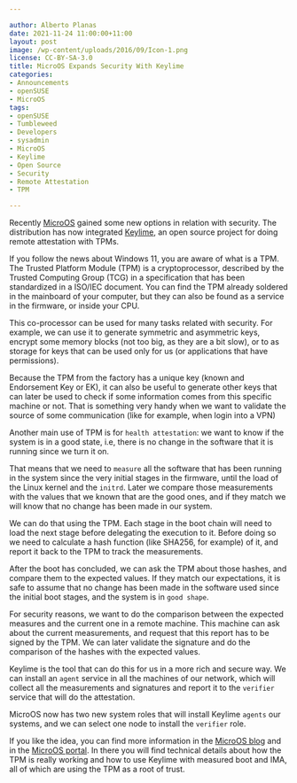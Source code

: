 ```yaml
---

author: Alberto Planas
date: 2021-11-24 11:00:00+11:00
layout: post
image: /wp-content/uploads/2016/09/Icon-1.png
license: CC-BY-SA-3.0
title: MicroOS Expands Security With Keylime
categories:
- Announcements
- openSUSE
- MicroOS
tags:
- openSUSE
- Tumbleweed
- Developers
- sysadmin
- MicroOS
- Keylime
- Open Source
- Security
- Remote Attestation
- TPM

---
```


Recently [MicroOS](https://microos.opensuse.org/) gained some new options in relation with security. The distribution has now integrated [Keylime](https://keylime.dev/), an open source project for doing remote attestation with TPMs.

If you follow the news about Windows 11, you are aware of what is a TPM. The Trusted Platform Module (TPM) is a cryptoprocessor, described by the Trusted Computing Group (TCG) in a specification that has been standardized in a ISO/IEC document. You can find the TPM already soldered in the mainboard of your computer, but they can also be found as a service in the firmware, or inside your CPU.

This co-processor can be used for many tasks related with security. For example, we can use it to generate symmetric and asymmetric keys, encrypt some memory blocks (not too big, as they are a bit slow), or to as storage for keys that can be used only for us (or applications that have permissions).

Because the TPM from the factory has a unique key (known and Endorsement Key or EK), it can also be useful to generate other keys that can later be used to check if some information comes from this specific machine or not.  That is something very handy when we want to validate the source of some communication (like for example, when login into a VPN)

Another main use of TPM is for `health attestation`: we want to know if the system is in a good state, i.e, there is no change in the software that it is running since we turn it on.

That means that we need to `measure` all the software that has been running in the system since the very initial stages in the firmware, until the load of the Linux kernel and the `initrd`. Later we compare those measurements with the values that we known that are the good ones, and if they match we will know that no change has been made in our system.

We can do that using the TPM. Each stage in the boot chain will need to load the next stage before delegating the execution to it. Before doing so we need to calculate a hash function (like SHA256, for example) of it, and report it back to the TPM to track the measurements.

After the boot has concluded, we can ask the TPM about those hashes, and compare them to the expected values. If they match our expectations, it is safe to assume that no change has been made in the software used since the initial boot stages, and the system is in `good
shape`.

For security reasons, we want to do the comparison between the expected measures and the current one in a remote machine. This machine can ask about the current measurements, and request that this report has to be signed by the TPM. We can later validate the signature and do the comparison of the hashes with the expected values.

Keylime is the tool that can do this for us in a more rich and secure way. We can install an `agent` service in all the machines of our network, which will collect all the measurements and signatures and report it to the `verifier` service that will do the attestation.

MicroOS now has two new system roles that will install Keylime `agents` our systems, and we can select one node to install the `verifier` role.

If you like the idea, you can find more information in the [MicroOS blog](https://microos.opensuse.org/blog/2021-11-08-MicroOS-Keylime-TPM/) and in the [MicroOS
portal](https://en.opensuse.org/Portal:MicroOS/RemoteAttestation). In there you will find technical details about how the TPM is really working and how to use Keylime with measured boot and IMA, all of which are using the TPM as a root of trust.
